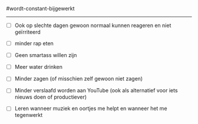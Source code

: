 #wordt-constant-bijgewerkt 

---
- [ ] Ook op slechte dagen gewoon normaal kunnen reageren en niet geïrriteerd
- [ ] minder rap eten
- [ ] Geen smartass willen zijn
- [ ] Meer water drinken
- [ ] Minder zagen (of misschien zelf gewoon niet zagen)
- [ ] Minder verslaafd worden aan YouTube (ook als alternatief voor iets nieuws doen of productiever)
- [ ] Leren wanneer muziek en oortjes me helpt en wanneer het me tegenwerkt

